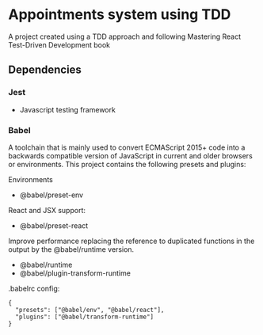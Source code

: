 # Appointments system using TDD

A project created using a TDD approach and following Mastering React Test-Driven Development book

## Dependencies

### Jest

- Javascript testing framework

### Babel

A toolchain that is mainly used to convert ECMAScript 2015+ code into a backwards compatible version of JavaScript in current and older browsers or environments. This project contains the following presets and plugins:

Environments

- @babel/preset-env

React and JSX support:

- @babel/preset-react

Improve performance replacing the reference to duplicated functions in the output by the @babel/runtime version.

- @babel/runtime
- @babel/plugin-transform-runtime

.babelrc config:

```
{
  "presets": ["@babel/env", "@babel/react"],
  "plugins": ["@babel/transform-runtime"]
}
```
